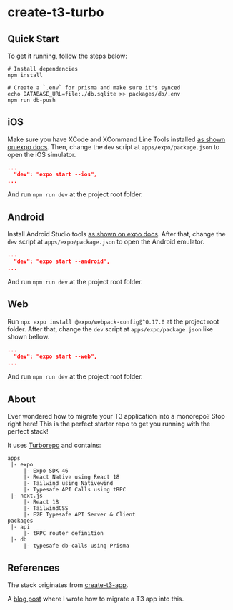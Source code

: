 # create-t3-turbo

## Quick Start

To get it running, follow the steps below:

```shell
# Install dependencies
npm install

# Create a `.env` for prisma and make sure it's synced
echo DATABASE_URL=file:./db.sqlite >> packages/db/.env
npm run db-push
```

## iOS

Make sure you have XCode and XCommand Line Tools installed [as shown on expo docs](https://docs.expo.dev/workflow/ios-simulator/).
Then, change the `dev` script at `apps/expo/package.json` to open the iOS simulator.

```json
...
  "dev": "expo start --ios",
...
```

And run `npm run dev` at the project root folder.

## Android

Install Android Studio tools [as shown on expo docs](https://docs.expo.dev/workflow/android-studio-emulator/). 
After that, change the `dev` script at `apps/expo/package.json` to open the Android emulator.

```json
...
  "dev": "expo start --android",
...
```

And run `npm run dev` at the project root folder.

## Web

Run `npx expo install @expo/webpack-config@^0.17.0` at the project root folder. After that, change the `dev` script 
at `apps/expo/package.json` like shown bellow.

```json
...
  "dev": "expo start --web",
...
```

And run `npm run dev` at the project root folder.

## About

Ever wondered how to migrate your T3 application into a monorepo? Stop right here! This is the perfect starter repo to get you running with the perfect stack!

It uses [Turborepo](https://turborepo.org/) and contains:

```
apps
 |- expo
     |- Expo SDK 46
     |- React Native using React 18
     |- Tailwind using Nativewind
     |- Typesafe API Calls using tRPC
 |- next.js
     |- React 18
     |- TailwindCSS
     |- E2E Typesafe API Server & Client
packages
 |- api
     |- tRPC router definition
 |- db
     |- typesafe db-calls using Prisma
 ```
 
 ## References
 The stack originates from [create-t3-app](https://github.com/t3-oss/create-t3-app).
 
 A [blog post](https://jumr.dev/blog/t3-turbo) where I wrote how to migrate a T3 app into this. 
 
